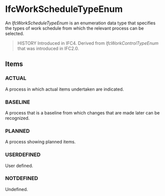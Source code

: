 # IfcWorkScheduleTypeEnum

An _IfcWorkScheduleTypeEnum_ is an enumeration data type that specifies the types of work schedule from which the relevant process can be selected.
<!-- end of short definition -->

> HISTORY Introduced in IFC4. Derived from _IfcWorkControlTypeEnum_ that was introduced in IFC2.0.

## Items

### ACTUAL
A process in which actual items undertaken are indicated.

### BASELINE
A process that is a baseline from which changes that are made later can be recognized.

### PLANNED
A process showing planned items.

### USERDEFINED
User defined.

### NOTDEFINED
Undefined.
